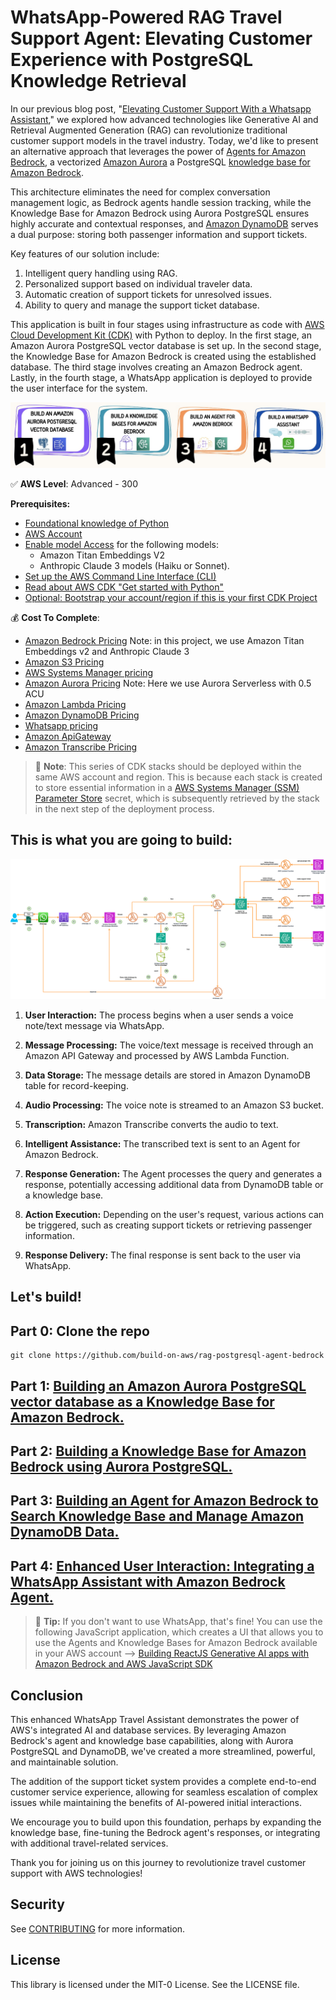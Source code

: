 # WhatsApp-Powered RAG Travel Support Agent: Elevating Customer Experience with PostgreSQL Knowledge Retrieval

In our previous blog post, "[Elevating Customer Support With a Whatsapp Assistant](https://community.aws/content/2bgPgouKvLhinu8bcE4LZQ1nnwv/elevating-customer-support-with-a-whatsapp-travel-assistant-from-las-vegas-mexico-to-las-vegas-nevada-a-re-invent-2023-history)," we explored how advanced technologies like Generative AI and Retrieval Augmented Generation (RAG) can revolutionize traditional customer support models in the travel industry. Today, we'd like to present an alternative approach that leverages the power of [Agents for Amazon Bedrock](https://aws.amazon.com/bedrock/agents/), a vectorized [Amazon Aurora](https://docs.aws.amazon.com/es_es/AmazonRDS/latest/AuroraUserGuide/CHAP_AuroraOverview.html) a PostgreSQL [knowledge base for Amazon Bedrock](https://aws.amazon.com/bedrock/knowledge-bases/).

This architecture eliminates the need for complex conversation management logic, as Bedrock agents handle session tracking, while the Knowledge Base for Amazon Bedrock using Aurora PostgreSQL ensures highly accurate and contextual responses, and [Amazon DynamoDB](https://aws.amazon.com/pm/dynamodb) serves a dual purpose: storing both passenger information and support tickets.

Key features of our solution include:
1. Intelligent query handling using RAG.
2. Personalized support based on individual traveler data.
3. Automatic creation of support tickets for unresolved issues.
4. Ability to query and manage the support ticket database.

This application is built in four stages using infrastructure as code with [AWS Cloud Development Kit (CDK)](https://aws.amazon.com/cdk) with Python to deploy. In the first stage, an Amazon Aurora PostgreSQL vector database is set up. In the second stage, the Knowledge Base for Amazon Bedrock is created using the established database. The third stage involves creating an Amazon Bedrock agent. Lastly, in the fourth stage, a WhatsApp application is deployed to provide the user interface for the system.

![Digrama parte 1](/imagen/diagram_1.jpg)


✅ **AWS Level**: Advanced - 300   

**Prerequisites:**
-  [Foundational knowledge of Python](https://catalog.us-east-1.prod.workshops.aws/workshops/3d705026-9edc-40e8-b353-bdabb116c89c/)
- [AWS Account](https://aws.amazon.com/resources/create-account/?sc_channel=el&sc_campaign=datamlwave&sc_content=cicdcfnaws&sc_geo=mult&sc_country=mult&sc_outcome=acq) 
- [Enable model Access](https://docs.aws.amazon.com/bedrock/latest/userguide/model-access.html) for the following models:
    - Amazon Titan Embeddings V2
    - Anthropic Claude 3 models (Haiku or Sonnet).
- [Set up the AWS Command Line Interface (CLI)](https://docs.aws.amazon.com/cli/latest/userguide/getting-started-quickstart.html)
- [Read about AWS CDK "Get started with Python"](https://docs.aws.amazon.com/cdk/v2/guide/work-with-cdk-python.html)
- [Optional: Bootstrap your account/region if this is your first CDK Project](https://docs.aws.amazon.com/cdk/v2/guide/hello_world.html#hello_world_bootstrap)


💰 **Cost To Complete**: 
- [Amazon Bedrock Pricing](https://aws.amazon.com/bedrock/pricing/)  Note: in this project, we use Amazon Titan Embeddings v2 and Anthropic Claude 3
- [Amazon S3 Pricing](https://aws.amazon.com/s3/pricing/)
- [AWS Systems Manager pricing](https://aws.amazon.com/systems-manager/pricing/)
- [Amazon Aurora Pricing](https://aws.amazon.com/rds/aurora/pricing/) Note: Here we use Aurora Serverless with 0.5 ACU
- [Amazon Lambda Pricing](https://aws.amazon.com/lambda/pricing/)
- [Amazon DynamoDB Pricing](https://aws.amazon.com/dynamodb/pricing/)
- [Whatsapp pricing](https://developers.facebook.com/docs/whatsapp/pricing/)
- [Amazon ApiGateway](https://aws.amazon.com/api-gateway/pricing/)
- [Amazon Transcribe Pricing](https://aws.amazon.com/transcribe/pricing/)


> 🚨 **Note**: This series of CDK stacks should be deployed within the same AWS account and region. This is because each stack is created to store essential information in a [AWS Systems Manager (SSM) Parameter Store](https://docs.aws.amazon.com/systems-manager/latest/userguide/systems-manager-parameter-store.html) secret, which is subsequently retrieved by the stack in the next step of the deployment process.

## This is what you are going to build:

![Digrama parte 1](/imagen/diagram.png)

1. **User Interaction:** The process begins when a user sends a voice note/text message via WhatsApp.

2. **Message Processing:** The voice/text message is received through an Amazon API Gateway and processed by AWS Lambda Function.

3. **Data Storage:** The message details are stored in Amazon DynamoDB table for record-keeping.

4. **Audio Processing:** The voice note is streamed to an Amazon S3 bucket.

5. **Transcription:** Amazon Transcribe converts the audio to text.

6. **Intelligent Assistance:** The transcribed text is sent to an Agent for Amazon Bedrock. 

7. **Response Generation:** The Agent processes the query and generates a response, potentially accessing additional data from DynamoDB table or a knowledge base.

8. **Action Execution:** Depending on the user's request, various actions can be triggered, such as creating support tickets or retrieving passenger information.

9. **Response Delivery:** The final response is sent back to the user via WhatsApp.

## Let's build!

## Part 0: Clone the repo

```
git clone https://github.com/build-on-aws/rag-postgresql-agent-bedrock
```
## Part 1: [Building an Amazon Aurora PostgreSQL vector database as a Knowledge Base for Amazon Bedrock.](https://github.com/build-on-aws/rag-postgresql-agent-bedrock/tree/main/01-create-aurora-pgvector#readme)

## Part 2: [Building a Knowledge Base for Amazon Bedrock using Aurora PostgreSQL.](https://github.com/build-on-aws/rag-postgresql-agent-bedrock/tree/main/02-create-bedrock-knowledge-bases#readme)

## Part 3: [Building an Agent for Amazon Bedrock to Search Knowledge Base and Manage Amazon DynamoDB Data.](https://github.com/build-on-aws/rag-postgresql-agent-bedrock/tree/main/03-rag-agent-bedrock#readme)

## Part 4: [Enhanced User Interaction: Integrating a WhatsApp Assistant with Amazon Bedrock Agent.](https://github.com/build-on-aws/rag-postgresql-agent-bedrock/tree/main/04-whatsapp-app#readme)

>👾 **Tip:** If you don't want to use WhatsApp, that's fine! You can use the following JavaScript application, which creates a UI that allows you to use the Agents and Knowledge Bases for Amazon Bedrock available in your AWS account --> [Building ReactJS Generative AI apps with Amazon Bedrock and AWS JavaScript SDK](https://github.com/build-on-aws/building-reactjs-gen-ai-apps-with-amazon-bedrock-javascript-sdk)


## Conclusion

This enhanced WhatsApp Travel Assistant demonstrates the power of AWS's integrated AI and database services. By leveraging Amazon Bedrock's agent and knowledge base capabilities, along with Aurora PostgreSQL and DynamoDB, we've created a more streamlined, powerful, and maintainable solution.

The addition of the support ticket system provides a complete end-to-end customer service experience, allowing for seamless escalation of complex issues while maintaining the benefits of AI-powered initial interactions.

We encourage you to build upon this foundation, perhaps by expanding the knowledge base, fine-tuning the Bedrock agent's responses, or integrating with additional travel-related services.

Thank you for joining us on this journey to revolutionize travel customer support with AWS technologies!


## Security

See [CONTRIBUTING](CONTRIBUTING.md#security-issue-notifications) for more information.

## License

This library is licensed under the MIT-0 License. See the LICENSE file.

